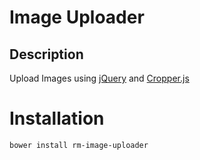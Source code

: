 # Image Uploader
## Description

Upload Images using [jQuery](https://github.com/jquery/jquery) and [Cropper.js](https://github.com/fengyuanchen/cropper.git)

# Installation

`bower install rm-image-uploader`
